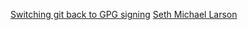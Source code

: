 
[Switching git back to GPG signing](https://sethmlarson.dev/switching-git-back-to-gpg-signing)
[Seth Michael Larson](https://sethmlarson.dev/)
